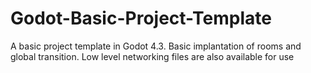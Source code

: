 # Godot-Basic-Project-Template
A basic project template in Godot 4.3.
Basic implantation of rooms and global transition. Low level networking files are also available for use
